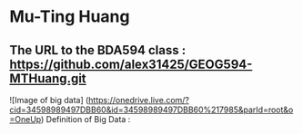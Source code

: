 # Mu-Ting Huang

## The URL to the BDA594 class : https://github.com/alex31425/GEOG594-MTHuang.git

![Image of big data] (https://onedrive.live.com/?cid=34598989497DBB60&id=34598989497DBB60%217985&parId=root&o=OneUp)
Definition of Big Data : 
